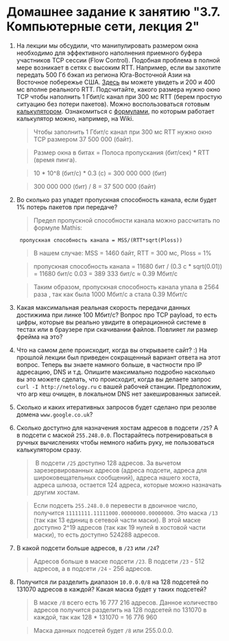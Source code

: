 # Домашнее задание к занятию "3.7. Компьютерные сети, лекция 2"

1. На лекции мы обсудили, что манипулировать размером окна необходимо для эффективного наполнения приемного буфера участников TCP сессии (Flow Control). Подобная проблема в полной мере возникает в сетях с высоким RTT. Например, если вы захотите передать 500 Гб бэкап из региона Юга-Восточной Азии на Восточное побережье США. [Здесь](https://www.cloudping.co/grid) вы можете увидеть и 200 и 400 мс вполне реального RTT. Подсчитайте, какого размера нужно окно TCP чтобы наполнить 1 Гбит/с канал при 300 мс RTT (берем простую ситуацию без потери пакетов). Можно воспользоваться готовым [калькулятором](https://www.switch.ch/network/tools/tcp_throughput/). Ознакомиться с [формулами](https://en.wikipedia.org/wiki/TCP_tuning), по которым работает калькулятор можно, например, на Wiki.

    >Чтобы заполнить 1 Гбит/с канал при 300 мс RTT нужно окно TCP размером 37 500 000 (байт).

    >Размер окна в битах = Полоса пропускания (бит/сек) * RTT (время пинга).

    >10 * 10^8 (бит/с) * 0.3 (с) = 300 000 000 (бит)

    >300 000 000 (бит) / 8 = 37 500 000 (байт)

1. Во сколько раз упадет пропускная способность канала, если будет 1% потерь пакетов при передаче?
   > Предел пропускной способности канала можно рассчитать по формуле Mathis:

        пропускная способность канала = MSS/(RTT*sqrt(Ploss))

    >В нашем случае: MSS = 1460 байт, RTT = 300 мс, Ploss = 1%
    
    >пропускная способность канала = 11680 бит / (0.3 с * sqrt(0.01)) = 11680 бит/с 0.03 = 389 333 бит/с ≈ 0.39  Мбит/с

    >Таким образом, пропускная способность канала упала в 2564 раза , так как была 1000 Мбит/с а стала 0.39  Мбит/с


1. Какая  максимальная реальная скорость передачи данных достижима при линке 100 Мбит/с? Вопрос про TCP payload, то есть цифры, которые вы реально увидите в операционной системе в тестах или в браузере при скачивании файлов. Повлияет ли размер фрейма на это?

1. Что на самом деле происходит, когда вы открываете сайт? :)
На прошлой лекции был приведен сокращенный вариант ответа на этот вопрос. Теперь вы знаете намного больше, в частности про IP адресацию, DNS и т.д.
Опишите максимально подробно насколько вы это можете сделать, что происходит, когда вы делаете запрос `curl -I http://netology.ru` с вашей рабочей станции. Предположим, что arp кеш очищен, в локальном DNS нет закешированных записей.

1. Сколько и каких итеративных запросов будет сделано при резолве домена `www.google.co.uk`?

1. Сколько доступно для назначения хостам адресов в подсети `/25`? А в подсети с маской `255.248.0.0`. Постарайтесь потренироваться в ручных вычислениях чтобы немного набить руку, не пользоваться калькулятором сразу.

    > В подсети `/25` доступно 128 адресов. За вычетом зарезервированных адресов (адреса подсети, адреса для широковещательных сообщений), адреса нашего хоста, адреса шлюза, остается 124 адреса, которые можно назначать другим хостам. 

    >Если подсеть `255.248.0.0` перевести в двоичное число, получится `11111111.11111000.00000000.00000000`. Это маска `/13` (так как 13 единиц в сетевой части маски). В этой маске доступно 2^19 адресов (так как 19 нулей в хостовой части маски), то есть доступно 524288 адресов.
1. В какой подсети больше адресов, в `/23` или `/24`?

    >Адресов больше в маске подсети `/23`. В подсети `/23` - 512 адресов, а в подсети `/24` - 256 адресов.

1. Получится ли разделить диапазон `10.0.0.0/8` на 128 подсетей по 131070 адресов в каждой? Какая маска будет у таких подсетей?

    > В маске `/8` всего есть 16 777 216 адресов. Данное количество адресов получится разделить на 128 подсетей по 131070 в каждой, так как 128 * 131070 = 16 776 960

    >Маска данных подсетей будет `/8` или 255.0.0.0.
